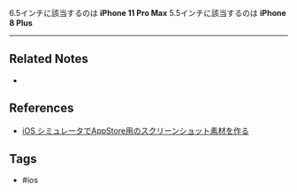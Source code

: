 6.5インチに該当するのは **iPhone 11 Pro Max**
5.5インチに該当するのは **iPhone 8 Plus**


----
## Related Notes
- 

## References
- [iOS シミュレータでAppStore用のスクリーンショット素材を作る](https://cbtdev.net/ios-appstore-screenshot/)

## Tags
- #ios 